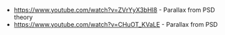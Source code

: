- https://www.youtube.com/watch?v=ZVrYyX3bHI8 - Parallax from PSD theory
- https://www.youtube.com/watch?v=CHuOT_KVaLE - Parallax from PSD
